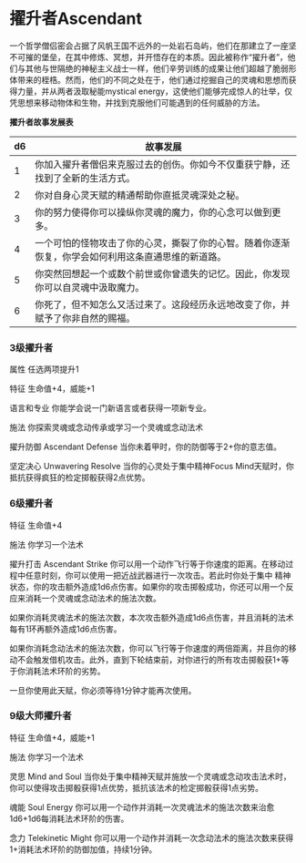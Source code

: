 # 擢升者Ascendant 

一个哲学僧侣密会占据了风帆王国不远外的一处岩石岛屿，他们在那建立了一座坚不可摧的堡垒，在其中修炼、冥想，并开悟存在的本质。因此被称作“擢升者”，他们与其他与世隔绝的神秘主义战士一样，他们辛劳训练的成果让他们超越了脆弱形体带来的桎梏。然而，他们的不同之处在于，他们通过挖掘自己的灵魂和思想而获得力量，并从两者汲取秘能mystical
energy，这使他们能够完成惊人的壮举，仅凭思想来移动物体和生物，并找到克服他们可能遇到的任何威胁的方法。  

**擢升者故事发展表**

<table>
<thead>
<tr class="header">
<th>d6</th>
<th>故事发展</th>
</tr>
</thead>
<tbody>
<tr class="odd">
<td>1</td>
<td>你加入擢升者僧侣来克服过去的创伤。你如今不仅重获宁静，还找到了全新的生活方式。</td>
</tr>
<tr class="even">
<td>2</td>
<td>你对自身心灵天赋的精通帮助你直抵灵魂深处之秘。</td>
</tr>
<tr class="odd">
<td>3</td>
<td>你的努力使得你可以操纵你灵魂的魔力，你的心念可以做到更多。</td>
</tr>
<tr class="even">
<td>4</td>
<td>一个可怕的怪物攻击了你的心灵，撕裂了你的心智。随着你逐渐恢复，你学会如何利用这条直通思维的新道路。</td>
</tr>
<tr class="odd">
<td>5</td>
<td>你突然回想起一个或数个前世或你曾遗失的记忆。因此，你发现你可以自灵魂中汲取魔力。</td>
</tr>
<tr class="even">
<td>6</td>
<td>你死了，但不知怎么又活过来了。这段经历永远地改变了你，并赋予了你非自然的赐福。</td>
</tr>
</tbody>
</table>

### 3级擢升者 

属性 任选两项提升1  

特征 生命值+4，威能+1  

语言和专业 你能学会说一门新语言或者获得一项新专业。  

施法 你探索灵魂或念动传承或学习一个灵魂或念动法术  

擢升防御 Ascendant Defense 当你未着甲时，你的防御等于2+你的意志值。  

坚定决心 Unwavering Resolve 当你的心灵处于集中精神Focus
Mind天赋时，你抵抗获得疯狂的检定掷骰获得2点优势。

### 6级擢升者 

特征 生命值+4  

施法 你学习一个法术  

擢升打击 Ascendant Strike
你可以用一个动作飞行等于你速度的距离。在移动过程中任意时刻，你可以使用一把近战武器进行一次攻击。若此时你处于集中
精神状态，你的攻击额外造成1d6点伤害。如果你的攻击掷骰成功，你还可以用一个反应来消耗一个灵魂或念动法术的施法次数。  

如果你消耗灵魂法术的施法次数，本次攻击额外造成1d6点伤害，并且消耗的法术每有1环再额外造成1d6点伤害。  

如果你消耗念动法术的施法次数，你可以飞行等于你速度的两倍距离，并且你的移动不会触发借机攻击。此外，直到下轮结束前，对你进行的所有攻击掷骰获1+等于你消耗法术环阶的劣势。  

一旦你使用此天赋，你必须等待1分钟才能再次使用。

### 9级大师擢升者 

特征 生命值+4，威能+1  

施法 你学习一个法术  

灵思 Mind and Soul
当你处于集中精神天赋并施放一个灵魂或念动攻击法术时，你可以使得攻击掷骰获得1点优势，抵抗该法术的检定掷骰获得1点劣势。  

魂能 Soul Energy
你可以用一个动作并消耗一次灵魂法术的施法次数来治愈1d6+1d6每消耗法术环阶的伤害。  

念力 Telekinetic Might
你可以用一个动作并消耗一次念动法术的施法次数来获得1+消耗法术环阶的防御加值，持续1分钟。
